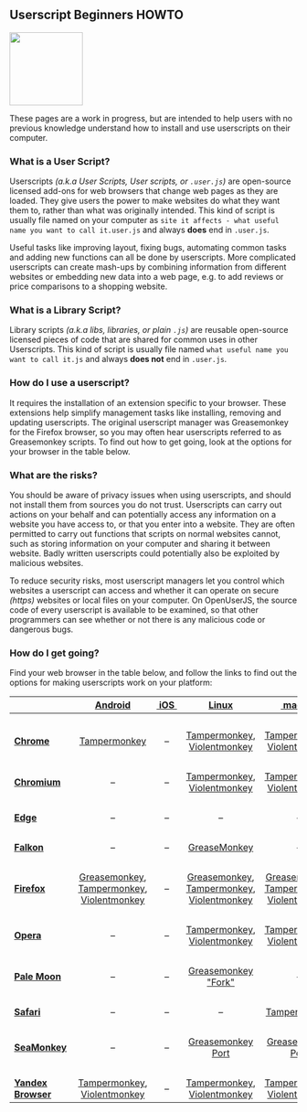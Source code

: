 ## Userscript Beginners HOWTO
<img src="https://raw.githubusercontent.com/wiki/OpenUserJS/OpenUserJS.org/images/fa-question.min.svg?sanitize=true" width="128" height="128">

These pages are a work in progress, but are intended to help users with no previous knowledge understand how to install and use userscripts on their computer.

### What is a User Script?

Userscripts *(a.k.a User Scripts, User scripts, or `.user.js`)* are open-source licensed add-ons for web browsers that change web pages as they are loaded.  They give users the power to make websites do what they want them to, rather than what was originally intended. This kind of script is usually file named on your computer as `site it affects - what useful name you want to call it.user.js` and always **does** end in `.user.js`.

Useful tasks like improving layout, fixing bugs, automating common tasks and adding new functions can all be done by userscripts. More complicated userscripts can create mash-ups by combining information from different websites or embedding new data into a web page, e.g. to add reviews or price comparisons to a shopping website.


### What is a Library Script?

Library scripts *(a.k.a libs, libraries, or plain `.js`)* are reusable open-source licensed pieces of code that are shared for common uses in other Userscripts. This kind of script is usually file named `what useful name you want to call it.js` and always **does not** end in `.user.js`.

### How do I use a userscript?

It requires the installation of an extension specific to your browser. These extensions help simplify management tasks like installing, removing and updating userscripts.  The original userscript manager was Greasemonkey for the Firefox browser, so you may often hear userscripts referred to as Greasemonkey scripts.  To find out how to get going, look at the options for your browser in the table below.

### What are the risks?

You should be aware of privacy issues when using userscripts, and should not install them from sources you do not trust.  Userscripts can carry out actions on your behalf and can potentially access any information on a website you have access to, or that you enter into a website. They are often permitted to carry out functions that scripts on normal websites cannot, such as storing information on your computer and sharing it between website.  Badly written userscripts could potentially also be exploited by malicious websites.

To reduce security risks, most userscript managers let you control which websites a userscript can access and whether it can operate on secure *(https)* websites or local files on your computer. On OpenUserJS, the source code of every userscript is available to be examined, so that other programmers can see whether or not there is any malicious code or dangerous bugs.

### How do I get going?

Find your web browser in the table below, and follow the links to find out the options for making userscripts work on your platform:

&emsp;&emsp;&emsp;&emsp;&emsp;&emsp; | [Android][android] | [&nbsp;iOS&nbsp;][ios] | [Linux][linux] | [&nbsp;macOS&nbsp;][macos] | [Windows][windows]
--- | :---: | :---: | :---: | :---: | :---:
&emsp; |
**[Chrome][chrome]** | [Tampermonkey][tampermonkeyForAndroid] | &ndash; | [Tampermonkey][tampermonkeyForChrome], [Violentmonkey][violentmonkeyForChrome] | [Tampermonkey][tampermonkeyForChrome], [Violentmonkey][violentmonkeyForChrome] | [Tampermonkey][tampermonkeyForChrome], [Violentmonkey][violentmonkeyForChrome]
&emsp; |
**[Chromium][chromium]** | &ndash; | &ndash; | [Tampermonkey][tampermonkeyForChromium], [Violentmonkey][violentmonkeyForChromium] | [Tampermonkey][tampermonkeyForChromium], [Violentmonkey][violentmonkeyForChromium] | [Tampermonkey][tampermonkeyForChromium], [Violentmonkey][violentmonkeyForChromium]
&emsp; |
**[Edge][edge]** | &ndash; | &ndash; | &ndash; | &ndash; | [Tampermonkey][tampermonkeyForEdge]
&emsp; |
**[Falkon][falkon]** | &ndash; | &ndash; | [GreaseMonkey][falkon] | &ndash; | [GreaseMonkey][falkon]
&emsp; |
**[Firefox][firefox]** | [Greasemonkey][greasemonkeyForFirefox], [Tampermonkey][tampermonkeyForFirefox], [Violentmonkey][violentmonkeyForFirefox] | &ndash; | [Greasemonkey][greasemonkeyForFirefox], [Tampermonkey][tampermonkeyForFirefox], [Violentmonkey][violentmonkeyForFirefox] | [Greasemonkey][greasemonkeyForFirefox], [Tampermonkey][tampermonkeyForFirefox], [Violentmonkey][violentmonkeyForFirefox] | [Greasemonkey][greasemonkeyForFirefox], [Tampermonkey][tampermonkeyForFirefox], [Violentmonkey][violentmonkeyForFirefox]
&emsp; |
**[Opera][opera]** | &ndash; | &ndash; | [Tampermonkey][tampermonkeyForOpera], [Violentmonkey][violentmonkeyForOpera] | [Tampermonkey][tampermonkeyForOpera], [Violentmonkey][violentmonkeyForOpera] | [Tampermonkey][tampermonkeyForOpera], [Violentmonkey][violentmonkeyForOpera]
&emsp; |
**[Pale Moon][palemoon]** | &ndash; | &ndash; | [Greasemonkey &quot;Fork&quot;][palemoon] | &ndash; | [Greasemonkey &quot;Fork&quot;][palemoon]
&emsp; |
**[Safari][safari]** | &ndash; | &ndash; | &ndash; | [Tampermonkey][tampermonkeyForSafari] | &ndash;
&emsp; |
**[SeaMonkey][seamonkey]** | &ndash; | &ndash; | [Greasemonkey Port][greasemonkeyPortForSeaMonkey]| [Greasemonkey Port][greasemonkeyPortForSeaMonkey]| [Greasemonkey Port][greasemonkeyPortForSeaMonkey]
&emsp; |
**[Yandex Browser][yandexbrowser]** | [Tampermonkey][tampermonkeyForChromium], [Violentmonkey][violentmonkeyForChromium] | &ndash; | [Tampermonkey][tampermonkeyForChromium], [Violentmonkey][violentmonkeyForChromium] | [Tampermonkey][tampermonkeyForChromium], [Violentmonkey][violentmonkeyForChromium] | [Tampermonkey][tampermonkeyForChromium], [Violentmonkey][violentmonkeyForChromium]

[githubFavicon]: https://assets-cdn.github.com/favicon.ico
[oujsFavicon]: https://raw.githubusercontent.com/OpenUserJs/OpenUserJS.org/master/public/images/favicon16.png

[greasemonkeyForFirefox]: Greasemonkey-for-Firefox
[greasemonkeyPortForSeaMonkey]: Greasemonkey-Port-for-SeaMonkey

[tampermonkeyForAndroid]: Tampermonkey-for-Android
[tampermonkeyForChrome]: Tampermonkey-for-Chrome
[tampermonkeyForChromium]: Tampermonkey-for-Chromium
[tampermonkeyForEdge]: Tampermonkey-for-Edge
[tampermonkeyForFirefox]: Tampermonkey-for-Firefox
[tampermonkeyForOpera]: Tampermonkey-for-Opera
[tampermonkeyForSafari]: Tampermonkey-for-Safari

[violentmonkeyForChrome]: Violentmonkey-for-Chrome
[violentmonkeyForChromium]: Violentmonkey-for-Chromium
[violentmonkeyForFirefox]: Violentmonkey-for-Firefox
[violentmonkeyForOpera]: Violentmonkey-for-Opera

[android]: Android
[ios]: iOS
[linux]: Linux
[macos]: macOS
[windows]: Windows

[chrome]: Chrome
[chromium]: Chromium
[edge]: Edge
[falkon]: Falkon
[firefox]: Firefox
[opera]: Opera
[palemoon]: Pale-Moon
[safari]: Safari
[seamonkey]: SeaMonkey
[yandexbrowser]: Yandex-Browser
